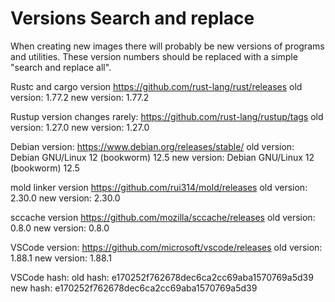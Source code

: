 # Versions Search and replace

When creating new images there will probably be new versions of programs and utilities.
These version numbers should be replaced with a simple "search and replace all".

Rustc and cargo version
<https://github.com/rust-lang/rust/releases>
old version: 1.77.2
new version: 1.77.2

Rustup version changes rarely:
<https://github.com/rust-lang/rustup/tags>
old version: 1.27.0
new version: 1.27.0

Debian version:
<https://www.debian.org/releases/stable/>
old version: Debian GNU/Linux 12 (bookworm) 12.5
new version: Debian GNU/Linux 12 (bookworm) 12.5

mold linker version
<https://github.com/rui314/mold/releases>
old version: 2.30.0
new version: 2.30.0

sccache version
<https://github.com/mozilla/sccache/releases>
old version: 0.8.0
new version: 0.8.0

VSCode version:
<https://github.com/microsoft/vscode/releases>
old version: 1.88.1
new version: 1.88.1

VSCode hash:
old hash: e170252f762678dec6ca2cc69aba1570769a5d39
new hash: e170252f762678dec6ca2cc69aba1570769a5d39

